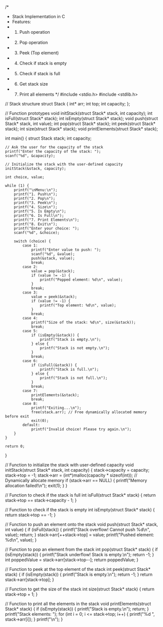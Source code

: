 /*
 * Stack Implementation in C
 * Features:
 * 1. Push operation
 * 2. Pop operation
 * 3. Peek (Top element)
 * 4. Check if stack is empty
 * 5. Check if stack is full
 * 6. Get stack size
 * 7. Print all elements
 */
#include <stdio.h>
#include <stdlib.h>

// Stack structure
struct Stack {
    int* arr;
    int top;
    int capacity;
};

// Function prototypes
void initStack(struct Stack* stack, int capacity);
int isFull(struct Stack* stack);
int isEmpty(struct Stack* stack);
void push(struct Stack* stack, int value);
int pop(struct Stack* stack);
int peek(struct Stack* stack);
int size(struct Stack* stack);
void printElements(struct Stack* stack);

int main() {
    struct Stack stack;
    int capacity;

    // Ask the user for the capacity of the stack
    printf("Enter the capacity of the stack: ");
    scanf("%d", &capacity);

    // Initialize the stack with the user-defined capacity
    initStack(&stack, capacity);

    int choice, value;

    while (1) {
        printf("\nMenu:\n");
        printf("1. Push\n");
        printf("2. Pop\n");
        printf("3. Peek\n");
        printf("4. Size\n");
        printf("5. Is Empty\n");
        printf("6. Is Full\n");
        printf("7. Print Elements\n");
        printf("8. Exit\n");
        printf("Enter your choice: ");
        scanf("%d", &choice);

        switch (choice) {
            case 1:
                printf("Enter value to push: ");
                scanf("%d", &value);
                push(&stack, value);
                break;
            case 2:
                value = pop(&stack);
                if (value != -1) {
                    printf("Popped element: %d\n", value);
                }
                break;
            case 3:
                value = peek(&stack);
                if (value != -1) {
                    printf("Top element: %d\n", value);
                }
                break;
            case 4:
                printf("Size of the stack: %d\n", size(&stack));
                break;
            case 5:
                if (isEmpty(&stack)) {
                    printf("Stack is empty.\n");
                } else {
                    printf("Stack is not empty.\n");
                }
                break;
            case 6:
                if (isFull(&stack)) {
                    printf("Stack is full.\n");
                } else {
                    printf("Stack is not full.\n");
                }
                break;
            case 7:
                printElements(&stack);
                break;
            case 8:
                printf("Exiting...\n");
                free(stack.arr); // Free dynamically allocated memory before exit
                exit(0);
            default:
                printf("Invalid choice! Please try again.\n");
        }
    }

    return 0;
}

// Function to initialize the stack with user-defined capacity
void initStack(struct Stack* stack, int capacity) {
    stack->capacity = capacity;
    stack->top = -1;
    stack->arr = (int*)malloc(capacity * sizeof(int)); // Dynamically allocate memory
    if (stack->arr == NULL) {
        printf("Memory allocation failed!\n");
        exit(1);
    }
}

// Function to check if the stack is full
int isFull(struct Stack* stack) {
    return stack->top == stack->capacity - 1;
}

// Function to check if the stack is empty
int isEmpty(struct Stack* stack) {
    return stack->top == -1;
}

// Function to push an element onto the stack
void push(struct Stack* stack, int value) {
    if (isFull(stack)) {
        printf("Stack overflow! Cannot push %d\n", value);
        return;
    }
    stack->arr[++stack->top] = value;
    printf("Pushed element: %d\n", value);
}

// Function to pop an element from the stack
int pop(struct Stack* stack) {
    if (isEmpty(stack)) {
        printf("Stack underflow! Stack is empty.\n");
        return -1;
    }
    int poppedValue = stack->arr[stack->top--];
    return poppedValue;
}

// Function to peek at the top element of the stack
int peek(struct Stack* stack) {
    if (isEmpty(stack)) {
        printf("Stack is empty.\n");
        return -1;
    }
    return stack->arr[stack->top];
}

// Function to get the size of the stack
int size(struct Stack* stack) {
    return stack->top + 1;
}

// Function to print all the elements in the stack
void printElements(struct Stack* stack) {
    if (isEmpty(stack)) {
        printf("Stack is empty.\n");
        return;
    }
    printf("Stack elements: ");
    for (int i = 0; i <= stack->top; i++) {
        printf("%d ", stack->arr[i]);
    }
    printf("\n");
}
